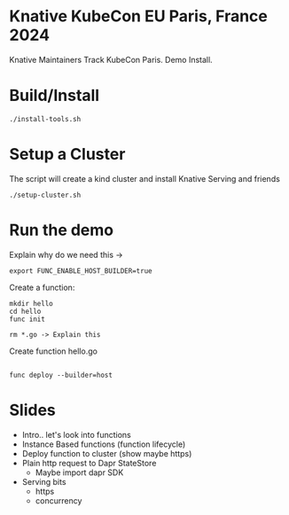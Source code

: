 # Knative KubeCon EU Paris, France 2024

Knative Maintainers Track KubeCon Paris. Demo Install. 

# Build/Install

```
./install-tools.sh
```

# Setup a Cluster

The script will create a kind cluster and install Knative Serving and friends 

```
./setup-cluster.sh
```

# Run the demo

Explain why do we need this -> 
```
export FUNC_ENABLE_HOST_BUILDER=true
```

Create a function: 

```
mkdir hello
cd hello
func init

rm *.go -> Explain this
```

Create function hello.go
```

```

```
func deploy --builder=host
```


# Slides

- Intro.. let's look into functions
- Instance Based functions (function lifecycle)
- Deploy function to cluster (show maybe https)
- Plain http request to Dapr StateStore
    - Maybe import dapr SDK
- Serving bits
    - https
    - concurrency



